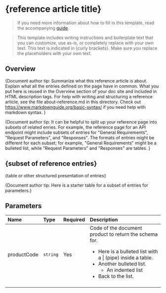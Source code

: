 # {reference article title}

> If you need more information about how to fill in this template, read the accompanying [guide](./guide-reference.md).

> This template includes writing instructions and boilerplate text that you can customize, use as-is, or completely replace with your own text. This text is indicated in {curly brackets}. Make sure you replace the placeholders with your own text.

## Overview
{Document author tip:
Summarize what this reference article is about. Explain what all the entries defined on the page have in common. What you put here is reused in the Overview section of your doc site and included in HTML description tags. For help with writing and structuring a reference article, see the file about-reference.md in this directory. Check out https://www.markdownguide.org/basic-syntax/ if you need help with markdown syntax.
}

{Document author tip: It can be helpful to split up your reference page into subsets of related enries. For example, the reference page for an API endpoint might include subsets of entries for "General Requirements", "Request Parameters", and "Responses". The formats of entries might be different for each subset; for example, "General Requirements" might be a bulleted list, while "Request Parameters" and "Responses" are tables.
}
## {subset of reference entries}

{table or other structured presentation of entries}

{Document author tip: Here is a starter table for a subset of entries for parameters.}

## Parameters

|Name |Type |Required |Description |
|:--- |:--- |:--- |:--- |
|productCode|`string`|Yes|Code of the document product to return the schema for. <br> <ul><li>Here is a bulleted list with a \| (pipe) inside a table.</li><li>Another bulleted list.<ul><li>An indented list</li></ul></li><li>Back to the list.</li></ul> |
|||||